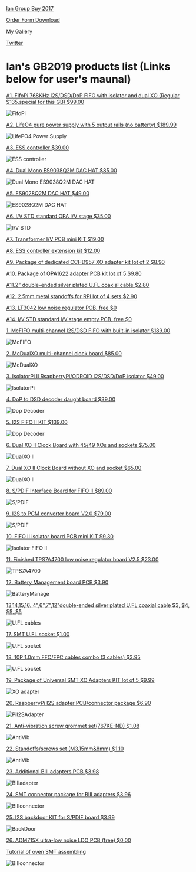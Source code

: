 [Ian Group Buy 2017](http://www.diyaudio.com/forums/group-buys/207438-ian-asynchronous-i2s-s-pdif-fifo-kit-group-buy-243.html#post5111232)

[Order Form Download](https://github.com/iancanada/DocumentDownload/blob/master/GB2017OrderFormEmpty.xls)

[My Gallery](https://www.flickr.com/photos/135181977@N06/albums)

[Twitter](https://twitter.com/iancanadaTT?lang=en)

# Ian's GB2019 products list (Links below for user's maunal)

[A1. FifoPi 768KHz I2S/DSD/DoP FIFO with isolator and dual XO (Regular $135,special for this GB) $99.00](https://github.com/iancanada/DocumentDownload/tree/master/FifoPi)

![FifoPi](https://github.com/iancanada/DocumentDownload/blob/master/FifoPi/FifoPi.jpg)

[A2. LifeO4 pure power supply with 5 output rails (no batterty) $189.99](https://github.com/iancanada/DocumentDownload/tree/master/LifePO4PowerSupply)

![LifePO4 Power Supply](https://github.com/iancanada/DocumentDownload/blob/master/LifePO4PowerSupply/LifePO4PowerSupply.jpg)

[A3. ESS controller $39.00](https://github.com/iancanada/DocumentDownload/tree/master/ESScontroller)

![ESS controller](https://github.com/iancanada/DocumentDownload/blob/master/ESScontroller/ESSC.jpg)

[A4. Dual Mono ES9038Q2M DAC HAT $85.00](https://github.com/iancanada/DocumentDownload/tree/master/RPiDacHAT/ES9038Q2MDualMonoDacHAT)

![Dual Mono ES9038Q2M DAC HAT](https://github.com/iancanada/DocumentDownload/blob/master/RPiDacHAT/ES9038Q2MDualMonoDacHAT/ES9038Q2MdacHAT.jpg)

[A5. ES9028Q2M DAC HAT $49.00](https://github.com/iancanada/DocumentDownload/tree/master/RPiDacHAT/ES9028Q2MDacHAT)

![ES9028Q2M DAC HAT](https://github.com/iancanada/DocumentDownload/blob/master/RPiDacHAT/ES9028Q2MDacHAT/ES9028Q2MdacHAT.jpg)

[A6. I/V STD standard OPA I/V stage $35.00](https://github.com/iancanada/DocumentDownload/tree/master/RPiDacHAT/IVboards/IVSTD)

![I/V STD](https://github.com/iancanada/DocumentDownload/blob/master/RPiDacHAT/IVboards/IVSTD/IVSTD.jpg)

[A7. Transformer I/V PCB mini KIT $19.00]()

[A8. ESS controller extension kit $12.00]()

[A9. Package of dedicated CCHD957 XO adapter kit lot of 2 $8.90]()

[A10. Package of OPA1622 adapter PCB kit lot of 5 $9.80]()

[A11.2” double-ended silver plated U.FL coaxial cable $2.80]()

[A12. 2.5mm metal standoffs for RPI lot of 4 sets $2.90]() 

[A13. LT3042 low noise regulator PCB, free $0]()

[A14. I/V STD standard I/V stage empty PCB, free $0]()

[1. McFIFO multi-channel I2S/DSD FIFO with built-in isolator $189.00](https://github.com/iancanada/DocumentDownload/tree/master/McFIFO%20series/McFIFO)

![McFIFO](https://github.com/iancanada/DocumentDownload/blob/master/McFIFO%20series/McFIFO/McFIFOGB.jpg)

[2. McDualXO multi-channel clock board $85.00](https://github.com/iancanada/DocumentDownload/tree/master/McFIFO%20series/McDualXO)

![McDualXO](https://raw.githubusercontent.com/iancanada/DocumentDownload/master/McFIFO%20series/McDualXO/McDualXOGB.jpg)

[3. IsolatorPi II RsapberryPi/ODROID I2S/DSD/DoP isolator $49.00](https://github.com/iancanada/DocumentDownload/tree/master/IsolatorPi)

![IsolatorPi](https://raw.githubusercontent.com/iancanada/DocumentDownload/master/IsolatorPi/IsolatorPiII.jpg)

[4. DoP to DSD decoder daught board $39.00](https://github.com/iancanada/DocumentDownload/tree/master/DoP%20Decoder)

![Dop Decoder](https://github.com/iancanada/DocumentDownload/blob/master/DoP%20Decoder/DoP_Decoder1.jpg)


[5. I2S FIFO II KIT $139.00](https://github.com/iancanada/DocumentDownload/tree/master/FIFO%20II%20series/FIFO%20II)

![Dop Decoder](https://github.com/iancanada/DocumentDownload/blob/master/FIFO%20II%20series/FIFO%20II/FIFOII.jpg)


[6. Dual XO II Clock Board with 45/49 XOs and sockets $75.00](https://github.com/iancanada/DocumentDownload/tree/master/FIFO%20II%20series/DualXO%20II%20ClockBoard)

![DualXO II](https://github.com/iancanada/DocumentDownload/blob/master/FIFO%20II%20series/DualXO%20II%20ClockBoard/DualXOIIwXO.jpg)

[7. Dual XO II Clock Board without XO and socket $65.00](https://github.com/iancanada/DocumentDownload/tree/master/FIFO%20II%20series/DualXO%20II%20ClockBoard)

![DualXO II](https://github.com/iancanada/DocumentDownload/blob/master/FIFO%20II%20series/DualXO%20II%20ClockBoard/DualXOIInoSocket.jpg)

[8. S/PDIF Interface Board for FIFO II $89.00](https://github.com/iancanada/DocumentDownload/tree/master/FIFO%20II%20series/SPDIFboard)

![S/PDIF](https://github.com/iancanada/DocumentDownload/blob/master/FIFO%20II%20series/SPDIFboard/SPDIFinterfaceBoard.JPG)

[9. I2S to PCM converter board V2.0 $79.00](https://github.com/iancanada/DocumentDownload/tree/master/PCMboard)

![S/PDIF](https://github.com/iancanada/DocumentDownload/blob/master/PCMboard/I2StoPCMboard.JPG)

[10. FIFO II isolator board PCB mini KIT $9.30](https://github.com/iancanada/DocumentDownload/tree/master/FIFO%20II%20series/IsolatorBoard)

![Isolator FIFO II](https://raw.githubusercontent.com/iancanada/DocumentDownload/master/FIFO%20II%20series/IsolatorBoard/12_IsolatorMiniKIT.JPG)

[11. Finished TPS7A4700 low noise regulator board V2.5 $23.00](https://github.com/iancanada/DocumentDownload/tree/master/PowerSupply/TPS7A4700)

![TPS7A4700](https://github.com/iancanada/DocumentDownload/blob/master/PowerSupply/TPS7A4700/TPS7A4700LDOboard.JPG)

[12. Battery Management board PCB $3.90](https://github.com/iancanada/DocumentDownload/tree/master/PowerSupply/BatteryManagementBoard)

![BatteryManage](https://github.com/iancanada/DocumentDownload/blob/master/PowerSupply/BatteryManagementBoard/BatteryManagementPCB.jpg)

[13,14,15,16. 4",6",7",12"double-ended silver plated U.FL coaxial cable $3, $4, $5, $5](https://github.com/iancanada/DocumentDownload/tree/master/Cables)

![U.FL cables](https://github.com/iancanada/DocumentDownload/blob/master/Cables/SilverPlatedCable.JPG)

[17. SMT U.FL socket $1.00](https://github.com/iancanada/DocumentDownload/tree/master/Cables)

![U.FL socket](https://github.com/iancanada/DocumentDownload/blob/master/Cables/U.FLsocket.JPG)

[18. 10P 1.0mm FFC/FPC cables combo (3 cables) $3.95](https://github.com/iancanada/DocumentDownload/tree/master/Cables)

![U.FL socket](https://github.com/iancanada/DocumentDownload/blob/master/Cables/FPCcombo10P.JPG)

[19. Package of Universal SMT XO Adapters KIT lot of 5 $9.99](https://github.com/iancanada/DocumentDownload/tree/master/Adapters)

![XO adapter](https://github.com/iancanada/DocumentDownload/blob/master/Adapters/XOadapterKITlotOf5.JPG)

[20. RaspberryPi I2S adapter PCB/connector package $6.90](https://github.com/iancanada/DocumentDownload/tree/master/Adapters)

![PiI2SAdapter](https://github.com/iancanada/DocumentDownload/blob/master/Adapters/RpiI2SAdapter.JPG)

[21. Anti-vibration screw grommet set(767KE-ND) $1.08](https://github.com/iancanada/DocumentDownload/tree/master/Others)

![AntiVib](https://github.com/iancanada/DocumentDownload/blob/master/Others/AntiVibrationGrommet.jpg)

[22. Standoffs/screws set (M3,15mm&8mm) $1.10](https://github.com/iancanada/DocumentDownload/tree/master/Others)

![AntiVib](https://github.com/iancanada/DocumentDownload/blob/master/Others/StandoffScrewSet.jpg)

[23. Additional BIII adapters PCB $3.98](https://github.com/iancanada/DocumentDownload/tree/master/Adapters)

![BIIIadapter](https://github.com/iancanada/DocumentDownload/blob/master/Adapters/BIIIadapterPCB.JPG)

[24. SMT connector package for BIII adapters $3.96](https://github.com/iancanada/DocumentDownload/tree/master/Adapters)

![BIIIconnector](https://github.com/iancanada/DocumentDownload/blob/master/Adapters/Connectors.JPG)

[25. I2S backdoor KIT for S/PDIF board $3.99](https://github.com/iancanada/DocumentDownload/tree/master/FIFO%20II%20series/SPDIFboard)

![BackDoor](https://github.com/iancanada/DocumentDownload/blob/master/FIFO%20II%20series/SPDIFboard/I2SbackdoorKIT.JPG)

[26. ADM715X ultra-low noise LDO PCB (free) $0.00](https://github.com/iancanada/DocumentDownload/tree/master/PowerSupply/ADM715X)

[     Tutorial of oven SMT assembling](https://github.com/iancanada/DocumentDownload/blob/master/PowerSupply/ADM715X/SMDtutorial.md)

![BIIIconnector](https://github.com/iancanada/DocumentDownload/blob/master/PowerSupply/ADM715X/ADM715X.jpg)





